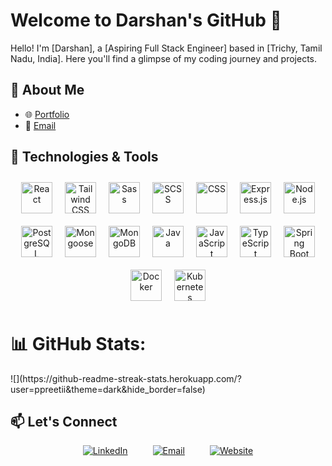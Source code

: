 # Welcome to Darshan's GitHub 👋

Hello! I'm [Darshan], a [Aspiring Full Stack Engineer] based in [Trichy, Tamil Nadu, India]. Here you'll find a glimpse of my coding journey and projects.

## 🚀 About Me

<!-- - 👨‍💻 [Former Technical Consultant Trainee] -->
- 🌐 [Portfolio](https://darshananandu.netlify.app/)
- 📧 [Email](darshansiva32@gmail.com)

## 🔧 Technologies & Tools

<div align="center" style="display: flex; flex-wrap: wrap; justify-content: center; align-items: center;">
    <a href="https://reactjs.org/" target="_blank"><img style="margin: 10px" src="https://profilinator.rishav.dev/skills-assets/react-original-wordmark.svg" alt="React" height="50" /></a>
    <a href="https://www.tailwindcss.com/" target="_blank"><img style="margin: 10px" src="https://profilinator.rishav.dev/skills-assets/tailwindcss.svg" alt="Tailwind CSS" height="50" /></a>
    <a href="https://sass-lang.com/" target="_blank"><img style="margin: 10px" src="https://profilinator.rishav.dev/skills-assets/sass-original.svg" alt="Sass" height="50" /></a>
    <a href="https://sass-lang.com/" target="_blank"><img style="margin: 10px" src="https://profilinator.rishav.dev/skills-assets/scss-original.svg" alt="SCSS" height="50" /></a>
    <a href="https://www.w3.org/Style/CSS/Overview.en.html" target="_blank"><img style="margin: 10px" src="https://profilinator.rishav.dev/skills-assets/css3-original.svg" alt="CSS" height="50" /></a>
    <a href="https://expressjs.com/" target="_blank"><img style="margin: 10px" src="https://profilinator.rishav.dev/skills-assets/express-original-wordmark.svg" alt="Express.js" height="50" /></a>
    <a href="https://nodejs.org/" target="_blank"><img style="margin: 10px" src="https://profilinator.rishav.dev/skills-assets/nodejs-original-wordmark.svg" alt="Node.js" height="50" /></a>
    <a href="https://www.postgresql.org/" target="_blank"><img style="margin: 10px" src="https://profilinator.rishav.dev/skills-assets/postgresql-original-wordmark.svg" alt="PostgreSQL" height="50" /></a>
    <a href="https://mongoosejs.com/" target="_blank"><img style="margin: 10px" src="https://profilinator.rishav.dev/skills-assets/mongoose.png" alt="Mongoose" height="50" /></a>
    <a href="https://www.mongodb.com/" target="_blank"><img style="margin: 10px" src="https://profilinator.rishav.dev/skills-assets/mongodb-original-wordmark.svg" alt="MongoDB" height="50" /></a>
    <a href="https://www.java.com/" target="_blank"><img style="margin: 10px" src="https://profilinator.rishav.dev/skills-assets/java-original-wordmark.svg" alt="Java" height="50" /></a>
    <a href="https://www.javascript.com/" target="_blank"><img style="margin: 10px" src="https://profilinator.rishav.dev/skills-assets/javascript-original.svg" alt="JavaScript" height="50" /></a>
    <a href="https://www.typescriptlang.org/" target="_blank"><img style="margin: 10px" src="https://profilinator.rishav.dev/skills-assets/typescript-original.svg" alt="TypeScript" height="50" /></a>
    <a href="https://spring.io/projects/spring-boot" target="_blank"><img style="margin: 10px" src="https://profilinator.rishav.dev/skills-assets/springio-icon.svg" alt="Spring Boot" height="50" /></a>
    <a href="https://www.docker.com/" target="_blank"><img style="margin: 10px" src="https://profilinator.rishav.dev/skills-assets/docker-original-wordmark.svg" alt="Docker" height="50" /></a>
    <a href="https://kubernetes.io/" target="_blank"><img style="margin: 10px" src="https://profilinator.rishav.dev/skills-assets/kubernetes-icon.svg" alt="Kubernetes" height="50" /></a>
</div>

# 📊 GitHub Stats:
<div style="display: flex; flex-wrap: wrap; justify-content: center; align-items: center;">
<!-- ![](https://github-readme-stats.vercel.app/api?username=ppreetii&theme=dark&hide_border=false&include_all_commits=false&count_private=false)<br/> -->
![](https://github-readme-streak-stats.herokuapp.com/?user=ppreetii&theme=dark&hide_border=false)<br/>
</div>


## 📫 Let's Connect

<div align="center" style="display: flex; flex-wrap: wrap; justify-content: center; align-items: center;">
  <a href="https://www.linkedin.com/in/darshan-anandu/" target="_blank">
    <img src="https://img.icons8.com/color/48/000000/linkedin.png" alt="LinkedIn" style="margin: 0 20px;" />
  </a>
  <a href="mailto:darshansiva32@gmail.com" target="_blank">
  <img src="https://img.icons8.com/color/48/000000/email.png" alt="Email" style="margin: 0 20px;" />
</a>
  <a href="https://darshananandu.netlify.app/" target="_blank">
    <img src="https://img.icons8.com/color/48/000000/domain.png" alt="Website" style="margin: 0 20px;" />
  </a>
</div>